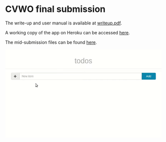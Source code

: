 # CVWO final submission

The write-up and user manual is available at [writeup.pdf](./writeup.pdf).

A working copy of the app on Heroku can be accessed [here](http://droptwo.herokuapp.com).

The mid-submission files can be found [here](./mid-submission-files).

![app demonstration](./demo.gif)

